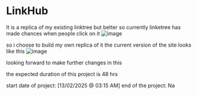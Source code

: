 # LinkHub
It is a replica of my existing linktree but better 
so currently linketree has made chances when people click on it 
![image](https://github.com/user-attachments/assets/0082c392-5aaa-42bf-af61-44b846d839de)

so i choose to build my own replica of it the current version of the site looks like this 
![image](https://github.com/user-attachments/assets/09787796-bcb8-4c32-9c15-d18d7da8b494)

looking forward to make further changes in this 

the expected duration of this project is 48 hrs

start date of project: [13/02/2025 @ 03:15 AM]
end of the project: Na

